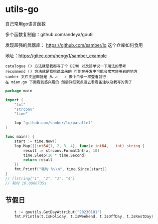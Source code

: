 # utils-go
 自己常用go语言函数


多个函数复制自：github.com/andeya/goutil


发现超强的武器库：
https://github.com/samber/lo
这个仓库如何食用

地址：https://gitee.com/hengy1/samber_example

    catalogue () 方法就是我都写了个 DEMO 以及简单说一下用法的思考
    recommend () 方法就是我挑选出来的 可能在开发中可能会常常使用到的地方
    samber 文件夹里面就是 从 a - z 像个目录一样查看就行
    在 mian.go 下面看到感兴趣的 然后详细就点进去看看备注以及我写的例子
```go
package main

import (
	"fmt"
	"strconv"
	"time"

	lop "github.com/samber/lo/parallel"
)

func main() {
	start := time.Now()
	lop.Map([]int64{1, 2, 3, 4}, func(x int64, _ int) string {
		result := strconv.FormatInt(x, 10)
		time.Sleep(10 * time.Second)
		return result
	})
	fmt.Printf("耗时 %v\n", time.Since(start))
}
// []string{"1", "2", "3", "4"}
// 耗时 10.0080735s
```
## 节假日
```go
	t := goutils.GetDayAttribut("20230101")
	fmt.Println(t.IsHoliday, t.IsWeekend, t.IsOffDay, t.IsRestDay)
```
